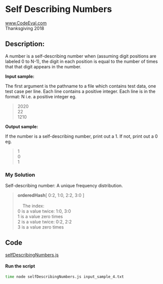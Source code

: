 # Self Describing Numbers<br />
www.CodeEval.com<br />
Thanksgiving 2018

## Description:

A number is a self-describing number when (assuming digit positions are labeled 0 to N-1), the digit in each position is equal to the number of times that that digit appears in the number.

**Input sample:**

The first argument is the pathname to a file which contains test data, one test case per line. Each line contains a positive integer. Each line is in the format: N i.e. a positive integer eg.

> 2020<br />22<br />1210<br >

**Output sample:**

If the number is a self-describing number, print out a 1. If not, print out a 0 eg.

> 1<br/>0<br/>1

### My Solution
Self-describing number: A unique frequency distribution.<br />
> **orderedHash**[ 0:2, 1:0, 2:2, 3:0 ]<br/><br/>&nbsp;&nbsp;&nbsp;&nbsp;The index:<br />
0 is a value twice: 1:0, 3:0<br />
1 is a value zero times<br />
2 is a value twice: 0:2, 2:2<br />
3 is a value zero times<br />

## Code

[selfDescribingNumbers.js](https://github.com/wrightben/codeeval/blob/master/code/selfDescribingNumbers.js)

#### Run the script
```sh
time node selfDescribingNumbers.js input_sample_4.txt
```